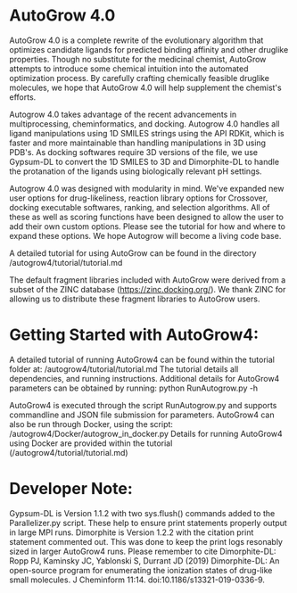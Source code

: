 #   AutoGrow 4.0
AutoGrow 4.0 is a complete rewrite of the evolutionary algorithm that optimizes candidate ligands for predicted binding affinity and other druglike properties. Though no substitute for the medicinal chemist, AutoGrow attempts to introduce some chemical intuition into the automated optimization process. By carefully crafting chemically feasible druglike molecules, we hope that AutoGrow 4.0 will help supplement the chemist's efforts.

Autogrow 4.0 takes advantage of the recent advancements in multiprocessing, cheminformatics, and docking. Autogrow 4.0 handles all ligand manipulations using 1D SMILES strings using the API RDKit, which is faster and more maintainable than handling manipulations in 3D using PDB's. As docking softwares require 3D versions of the file, we use Gypsum-DL to convert the 1D SMILES to 3D and Dimorphite-DL to handle the protanation of the ligands using biologically relevant pH settings.

Autogrow 4.0 was designed with modularity in mind. We've expanded new user options for drug-likeliness, reaction library options for Crossover, docking executable softwares, ranking, and selection algorithms. All of these as well as scoring functions have been designed to allow the user to add their own custom options. Please see the tutorial for how and where to expand these options. We hope Autogrow will become a living code base.

A detailed tutorial for using AutoGrow can be found in the directory /autogrow4/tutorial/tutorial.md


The default fragment libraries included with AutoGrow were derived from a subset of the ZINC database (https://zinc.docking.org/). We thank ZINC for allowing us to distribute these fragment libraries to AutoGrow users.

# Getting Started with AutoGrow4:
A detailed tutorial of running AutoGrow4 can be found within the tutorial folder at: /autogrow4/tutorial/tutorial.md
The tutorial details all dependencies, and running instructions. Additional details for AutoGrow4 parameters can be obtained by running:
    python RunAutogrow.py -h

AutoGrow4 is executed through the script RunAutogrow.py and supports commandline and JSON file submission for parameters. 
AutoGrow4 can also be run through Docker, using the script: /autogrow4/Docker/autogrow_in_docker.py
Details for running AutoGrow4 using Docker are provided within the tutorial (/autogrow4/tutorial/tutorial.md)


# Developer Note:
Gypsum-DL is Version 1.1.2 with two sys.flush() commands added to the Parallelizer.py script.
    These help to ensure print statements properly output in large MPI runs.
Dimorphite is Version 1.2.2 with the citation print statement commented out.
    This was done to keep the print logs resonably sized in larger AutoGrow4 runs.
    Please remember to cite Dimorphite-DL:
        Ropp PJ, Kaminsky JC, Yablonski S, Durrant JD (2019) 
        Dimorphite-DL: An open-source program for enumerating the ionization states of drug-like small molecules. 
        J Cheminform 11:14. doi:10.1186/s13321-019-0336-9.
